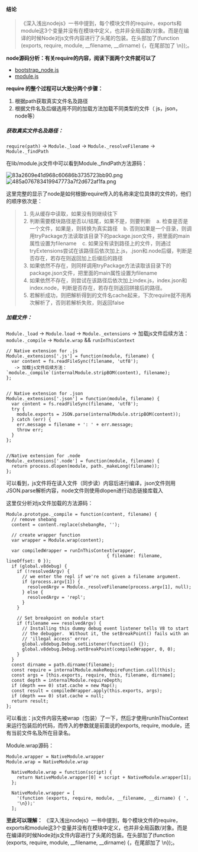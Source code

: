 

#### 结论
>《深入浅出nodejs》一书中提到，每个模块文件的require，exports和module这3个变量并没有在模块中定义，也并非全局函数/对象。而是在编译的时候Node对js文件内容进行了头尾的包装。在头部加了(function (exports, require, module, __filename, __dirname) {，在尾部加了 \n});。

**node源码分析：有关require的内容，阅读下面两个文件就可以了**
*   [bootstrap_node.js](https://github.com/nodejs/node/blob/v5.x/lib/internal/bootstrap_node.js)
*   [module.js](https://github.com/nodejs/node/blob/v5.x/lib/module.js)

**require 的整个过程可以大致分两个步骤：**

1. 根据path获取真实文件名及路径
2. 根据文件名及后缀选用不同的加载方法加载不同类型的文件（
js，json，node等）

##### 获取真实文件名及路径：
`require(path)` -> `Module._load` -> `Module._resolveFilename`  -> `Module._findPath`

在lib/module.js文件中可以看到Module._findPath方法源码：

![83a2609e41d968c60686b3735723bb90.png](en-resource://database/877:1)
![485a076783419947773a7f2d672af1fa.png](en-resource://database/879:1)


这里完整的显示了node是如何根据require传入的名称来定位具体的文件的，他们的顺序依次是：

>1. 先从缓存中读取，如果没有则继续往下
>2. 判断需要模块路径是否以/结尾，如果不是，则要判断   
> a. 检查是否是一个文件，如果是，则转换为真实路径    
> b. 否则如果是一个目录，则调用tryPackage方法读取该目录下的package.json文件，把里面的main属性设置为filename    
> c. 如果没有读到路径上的文件，则通过tryExtensions尝试在该路径后依次加上.js，.json和.node后缀，判断是否存在，若存在则返回加上后缀后的路径
> 3. 如果依然不存在，则同样调用tryPackage方法读取该目录下的package.json文件，把里面的main属性设置为filename
> 4. 如果依然不存在，则尝试在该路径后依次加上index.js，index.json和index.node，判断是否存在，若存在则返回拼接后的路径。
> 5. 若解析成功，则把解析得到的文件名cache起来，下次require就不用再次解析了，否则若解析失败，则返回false

##### 加载文件：
`Module._load`  -> `Module.load` -> `Module._extensions` 
-> 加载js文件后续方法：`module._compile` -> `Module.wrap`  && `runInThisContext`
```
// Native extension for .js
Module._extensions['.js'] = function(module, filename) {
  var content = fs.readFileSync(filename, 'utf8');
   -> 加载js文件后续方法：`module._compile`(internalModule.stripBOM(content), filename);
};


// Native extension for .json
Module._extensions['.json'] = function(module, filename) {
  var content = fs.readFileSync(filename, 'utf8');
  try {
    module.exports = JSON.parse(internalModule.stripBOM(content));
  } catch (err) {
    err.message = filename + ': ' + err.message;
    throw err;
  }
};


//Native extension for .node
Module._extensions['.node'] = function(module, filename) {
  return process.dlopen(module, path._makeLong(filename));
};
```


可以看到，js文件将在读入文件（同步读）内容后进行编译，json文件则用JSON.parse解析内容，node文件则使用dlopen进行动态链接库载入


这里仅分析对js文件加载的方法源码：
```
Module.prototype._compile = function(content, filename) {
  // remove shebang
  content = content.replace(shebangRe, '');

  // create wrapper function
  var wrapper = Module.wrap(content);

  var compiledWrapper = runInThisContext(wrapper,
                                      { filename: filename, lineOffset: 0 });
  if (global.v8debug) {
    if (!resolvedArgv) {
      // we enter the repl if we're not given a filename argument.
      if (process.argv[1]) {
        resolvedArgv = Module._resolveFilename(process.argv[1], null);
      } else {
        resolvedArgv = 'repl';
      }
    }

    // Set breakpoint on module start
    if (filename === resolvedArgv) {
      // Installing this dummy debug event listener tells V8 to start
      // the debugger.  Without it, the setBreakPoint() fails with an
      // 'illegal access' error.
      global.v8debug.Debug.setListener(function() {});
      global.v8debug.Debug.setBreakPoint(compiledWrapper, 0, 0);
    }
  }
  const dirname = path.dirname(filename);
  const require = internalModule.makeRequireFunction.call(this);
  const args = [this.exports, require, this, filename, dirname];
  const depth = internalModule.requireDepth;
  if (depth === 0) stat.cache = new Map();
  const result = compiledWrapper.apply(this.exports, args);
  if (depth === 0) stat.cache = null;
  return result;
};
```

可以看出：js文件内容先被wrap（包装）了一下，然后才使用runInThisContext来运行包装后的代码，而传入的参数就是前面说的exports, require, module，还有当前文件名及所在目录名。


Module.wrap源码：
```
Module.wrapper = NativeModule.wrapper
Module.wrap = NativeModule.wrap
```
```
  NativeModule.wrap = function(script) {
    return NativeModule.wrapper[0] + script + NativeModule.wrapper[1];
  };

  NativeModule.wrapper = [
    '(function (exports, require, module, __filename, __dirname) { ',
    '\n});'
  ];
```

**至此可以理解：**
《深入浅出nodejs》一书中提到，每个模块文件的require，exports和module这3个变量并没有在模块中定义，也并非全局函数/对象。而是在编译的时候Node对js文件内容进行了头尾的包装。在头部加了(function (exports, require, module, __filename, __dirname) {，在尾部加了 \n});。
